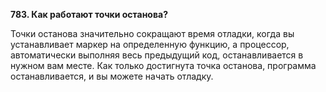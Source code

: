 **783. Как работают точки останова?**  

Точки останова значительно сокращают время отладки, когда вы устанавливает маркер на определенную функцию, а процессор, автоматически выполняя весь предыдущий код, останавливается в нужном вам месте. Как только достигнута точка останова, программа останавливается, и вы можете начать отладку.
